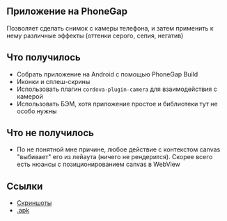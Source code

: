 ## Приложение на PhoneGap
Позволяет сделать снимок с камеры телефона, и затем применить к нему различные эффекты (оттенки серого, сепия, негатив)

## Что получилось
- Собрать приложение на Android с помощью PhoneGap Build
- Иконки и сплеш-скрины
- Использовать плагин `cordova-plugin-camera` для взаимодействия с камерой
- Использовать БЭМ, хотя приложение простое и библиотеки тут не особо нужны

## Что не получилось
- По не понятной мне причине, любое действие с контекстом canvas "выбивает" его из лейаута (ничего не рендерится). Скорее всего есть нюансы с позиционированием canvas в WebView

## Ссылки
- [Скриншоты](https://yadi.sk/d/PBuDJ_5uth22C)
- [.apk](https://build.phonegap.com/apps/2188058/download/android)
